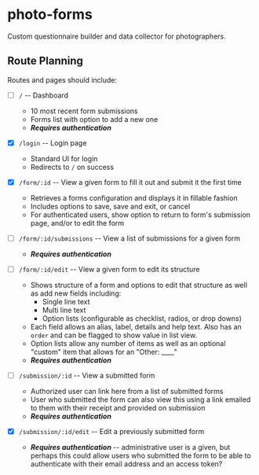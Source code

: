 # photo-forms

Custom questionnaire builder and data collector for photographers.

## Route Planning

Routes and pages should include:

- [ ] `/` -- Dashboard
  - 10 most recent form submissions
  - Forms list with option to add a new one
  - _**Requires authentication**_

- [x] `/login` -- Login page
  - Standard UI for login
  - Redirects to `/` on success

- [x] `/form/:id` -- View a given form to fill it out and submit it the first time
  - Retrieves a forms configuration and displays it in fillable fashion
  - Includes options to save, save and exit, or cancel
  - For authenticated users, show option to return to form's submission page, and/or to edit the form

- [ ] `/form/:id/submissions` -- View a list of submissions for a given form
  - _**Requires authentication**_
  
- [ ] `/form/:id/edit` -- View a given form to edit its structure
  - Shows structure of a form and options to edit that structure as well as add new fields including:
    - Single line text
    - Multi line text 
    - Option lists (configurable as checklist, radios, or drop downs)
  - Each field allows an alias, label, details and help text. Also has an `order` and can be flagged to show value in list view.
  - Option lists allow any number of items as well as an optional "custom" item that allows for an "Other: ____"
  - _**Requires authentication**_
  
- [ ] `/submission/:id` -- View a submitted form
  - Authorized user can link here from a list of submitted forms
  - User who submitted the form can also view this using a link emailed to them with their receipt and provided on submission
  - _**Requires authentication**_

- [x] `/submission/:id/edit` -- Edit a previously submitted form
  - _**Requires authentication**_ -- administrative user is a given, but perhaps this could allow users who submitted the form to be able to authenticate with their email address and an access token?
